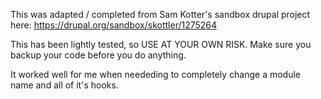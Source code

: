 This was adapted / completed from Sam Kotter's sandbox drupal project here: https://drupal.org/sandbox/skottler/1275264

This has been lightly tested, so USE AT YOUR OWN RISK. Make sure you backup your code before you do anything.

It worked well for me when neededing to completely change a module name and all of it's hooks.
